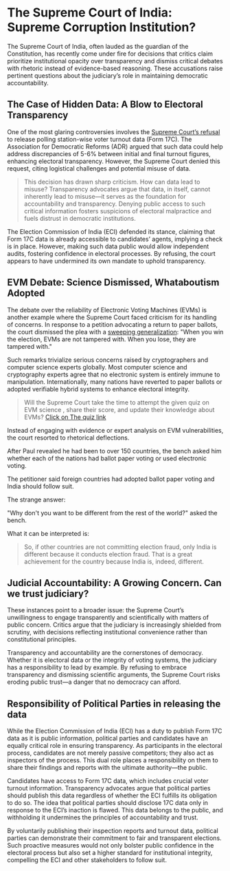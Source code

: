 # The Supreme Court of India: Supreme Corruption Institution?

The Supreme Court of India, often lauded as the guardian of the Constitution, has recently come under fire for decisions that critics claim prioritize institutional opacity over transparency and dismiss critical debates with rhetoric instead of evidence-based reasoning. These accusations raise pertinent questions about the judiciary’s role in maintaining democratic accountability.


## The Case of Hidden Data: A Blow to Electoral Transparency

One of the most glaring controversies involves the [Supreme Court’s refusal](https://thewire.in/news/95-constituencies-33912-votes-maharashtra-data-mismatch-between-votes-polled-and-counted) to release polling station-wise voter turnout data (Form 17C). The Association for Democratic Reforms (ADR) argued that such data could help address discrepancies of 5-6% between initial and final turnout figures, enhancing electoral transparency. However, the Supreme Court denied this request, citing logistical challenges and potential misuse of data.

> This decision has drawn sharp criticism. How can data lead to misuse? Transparency advocates argue that data, in itself, cannot inherently lead to misuse—it serves as the foundation for accountability and transparency. Denying public access to such critical information fosters suspicions of electoral malpractice and fuels distrust in democratic institutions.

The Election Commission of India (ECI) defended its stance, claiming that Form 17C data is already accessible to candidates’ agents, implying a check is in place. However, making such data public would allow independent audits, fostering confidence in electoral processes. By refusing, the court appears to have undermined its own mandate to uphold transparency.

## EVM Debate: Science Dismissed, Whataboutism Adopted

The debate over the reliability of Electronic Voting Machines (EVMs) is another example where the Supreme Court faced criticism for its handling of concerns. In response to a petition advocating a return to paper ballots, the court dismissed the plea with a [sweeping generalization](https://economictimes.indiatimes.com/news/india/supreme-court-rejects-plea-for-reverting-to-ballots-in-elections/articleshow/115689176.cms): "When you win the election, EVMs are not tampered with. When you lose, they are tampered with."

Such remarks trivialize serious concerns raised by cryptographers and computer science experts globally. Most computer science and cryptography experts agree that no electronic system is entirely immune to manipulation. Internationally, many nations have reverted to paper ballots or adopted verifiable hybrid systems to enhance electoral integrity.

> Will the Supreme Court take the time to attempt the given quiz on EVM science , share their score, and update their knowledge about EVMs?
[Click on The quiz link](https://iambrainstorming.github.io/chapters/the-lok-sabha-election-is-about-regional-parties-vs-one-party-dictatorship.html#quiz) 

Instead of engaging with evidence or expert analysis on EVM vulnerabilities, the court resorted to rhetorical deflections. 

After Paul revealed he had been to over 150 countries, the bench asked him whether each of the nations had ballot paper voting or used electronic voting.

The petitioner said foreign countries had adopted ballot paper voting and India should follow suit.

The strange answer:

"Why don't you want to be different from the rest of the world?" asked the bench.

What it can be interpreted is:

> So, if other countries are not committing election fraud, only India is different because it conducts election fraud. That is a great achievement for the country because India is, indeed, different.

## Judicial Accountability: A Growing Concern. Can we trust judiciary?

These instances point to a broader issue: the Supreme Court’s unwillingness to engage transparently and scientifically with matters of public concern. Critics argue that the judiciary is increasingly shielded from scrutiny, with decisions reflecting institutional convenience rather than constitutional principles.

Transparency and accountability are the cornerstones of democracy. Whether it is electoral data or the integrity of voting systems, the judiciary has a responsibility to lead by example. By refusing to embrace transparency and dismissing scientific arguments, the Supreme Court risks eroding public trust—a danger that no democracy can afford.

## Responsibility of Political Parties in releasing the data

While the Election Commission of India (ECI) has a duty to publish Form 17C data as it is public information, political parties and candidates have an equally critical role in ensuring transparency. As participants in the electoral process, candidates are not merely passive competitors; they also act as inspectors of the process. This dual role places a responsibility on them to share their findings and reports with the ultimate authority—the public.

Candidates have access to Form 17C data, which includes crucial voter turnout information. Transparency advocates argue that political parties should publish this data regardless of whether the ECI fulfills its obligation to do so. The idea that political parties should disclose 17C data only in response to the ECI’s inaction is flawed. This data belongs to the public, and withholding it undermines the principles of accountability and trust.

By voluntarily publishing their inspection reports and turnout data, political parties can demonstrate their commitment to fair and transparent elections. Such proactive measures would not only bolster public confidence in the electoral process but also set a higher standard for institutional integrity, compelling the ECI and other stakeholders to follow suit.
